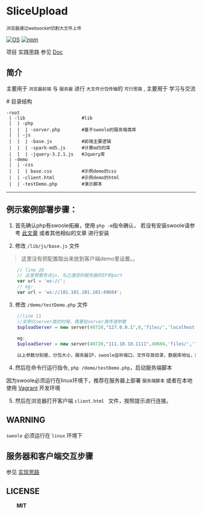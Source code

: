 # SliceUpload    
<small>浏览器通过websocket切割大文件上传</small>


[![OS](https://img.shields.io/badge/OS-Linux-red.svg)](#)
[![npm](https://img.shields.io/npm/l/express.svg)](#)

项目 实践思路 参见 [Doc](https://github.com/Kuri-su/SliceUploader/blob/master/_doc/Thinking.md)

## 简介
主要用于 `浏览器前端` 与 `服务器` 进行 `大文件分包传输`的 `可行思路` , 主要用于 学习与交流


\# 目录结构
```
-root
 | -lib                     #lib
 |  | -php 
 |  |  | -server.php        #基于swoole的服务端类库
 |  | -js
 |  |  | -base.js           #前端主要逻辑
 |  |  | -spark-md5.js      #计算md5的库
 |  |  | -jquery-3.2.1.js   #Jquery库
 | -demo
 |  | -css
 |  |  | base.css           #示例demo的css
 |  | -client.html          #示例demo的html
 |  | -testDemo.php         #演示脚本
```

<hr/>

## 例示案例部署步骤：

1. 首先确认php有swoole拓展，使用 `php -m`指令确认， 若没有安装swoole请参考 [此文章](https://segmentfault.com/a/1190000008285814) 或者其他相似的文章 进行安装

2. 修改 `/lib/js/base.js` 文件
> 这里没有把配置取出来放到客户端demo里设置。。
```javascript
    // line 20 
    // 这里需要告诉js，与之通信的服务器的IP和port
    var url = 'ws://';
    // eg:
    var url = 'ws://101.101.101.101:49604';
```

3. 修改 `/demo/testDemo.php` 文件
```php
    //line 11
    //实例化server类的时候，需要给server类传递参数
    $uploadServer = new server(40720,"127.0.0.1",0,'files/','localhost','username',"password",'file_upload',3306);
    
    eg:
    $uploadServer = new server(40720,"111.10.10.1111",49604,'files/','localhost','username',"password",'file_upload',3306);
    
    以上参数分别是，分包大小，服务器IP，swoole监听端口，文件存放目录，数据库地址，数据库用户名，数据库密码，使用的库名(databaseName)，数据库端口
```

4. 然后在命令行运行指令, `php /demo/testDemo.php`，启动服务端脚本

因为swoole必须运行在linux环境下，推荐在服务器上部署 `服务端脚本` 或者在本地使用 [Vagrant](https://www.vagrantup.com/ "vagrant") 开发环境

5. 然后在浏览器打开客户端 `client.html ` 文件，按照提示进行连接。

## WARNING
`swoole` 必须运行在 `linux` 环境下

## 服务器和客户端交互步骤
参见 [实现思路](https://github.com/Kuri-su/SliceUploader/blob/master/_doc/Thinking.md)


## LICENSE
&nbsp;&nbsp;&nbsp;&nbsp;&nbsp;&nbsp;&nbsp;<b>MIT</b>